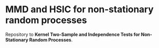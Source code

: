 # MMD and HSIC for non-stationary random processes

Repository to **Kernel Two-Sample and Independence Tests for Non-Stationary Random Processes**.

